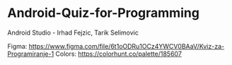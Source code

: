 # Android-Quiz-for-Programming
Android Studio - Irhad Fejzic, Tarik Selimovic

Figma: https://www.figma.com/file/6t1oODRu1OCz4YWCV0BAaV/Kviz-za-Programiranje-1
Colors: https://colorhunt.co/palette/185607
